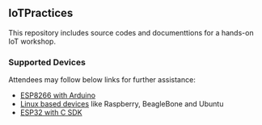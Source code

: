 ## IoTPractices
This repository includes source codes and documenttions for a hands-on IoT workshop. 
### Supported Devices
Attendees may follow below links for further assistance:
* [ESP8266 with Arduino](https://github.com/cagdasdoner/IoTPractices/tree/master/devices/esp8266_arduino)
* [Linux based devices](https://github.com/cagdasdoner/IoTPractices/tree/master/devices/linux) like Raspberry, BeagleBone and Ubuntu
* [ESP32 with C SDK](https://github.com/cagdasdoner/IoTPractices/tree/master/devices/esp32)
 